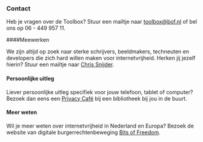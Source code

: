 ### Contact

Heb je vragen over de Toolbox? Stuur een mailtje naar [toolbox@bof.nl](mailto:toolbox@bof.nl) of bel ons op 06 - 449 957 11.

####Meewerken

We zijn altijd op zoek naar sterke schrijvers, beeldmakers, techneuten en developers die zich hard willen maken voor internetvrijheid. Herken jij jezelf hierin? Stuur een mailtje naar [Chris Snijder](mailto:toolbox@bof.nl).

#### Persoonlijke uitleg
Liever persoonlijke uitleg specifiek voor jouw telefoon, tablet of computer? Bezoek dan eens een [Privacy Café](https://www.privacycafe.nl) bij een bibliotheek bij jou in de buurt.

#### Meer weten
Wil je meer weten over internetvrijheid in Nederland en Europa? Bezoek de website van digitale burgerrechtenbeweging [Bits of Freedom](https://www.bof.nl).
